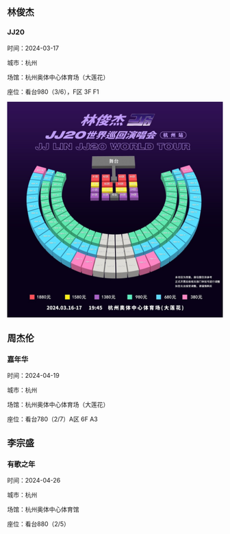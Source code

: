 ## 林俊杰

### JJ20

时间：2024-03-17

城市：杭州

场馆：杭州奥体中心体育场（大莲花）

座位：看台980（3/6），F区 3F F1

![JJ20.JPG](/static/img/md/JJ20.JPG)

## 周杰伦

### 嘉年华

时间：2024-04-19

城市：杭州

场馆：杭州奥体中心体育场（大莲花）

座位：看台780（2/7）A区 6F A3

## 李宗盛

### 有歌之年

时间：2024-04-26

城市：杭州

场馆：杭州奥体中心体育馆

座位：看台880（2/5）

